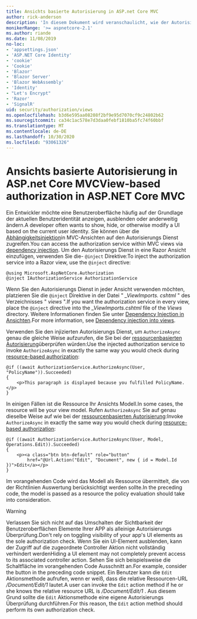```yaml
---
title: Ansichts basierte Autorisierung in ASP.net Core MVC
author: rick-anderson
description: 'In diesem Dokument wird veranschaulicht, wie der Autorisierungs Dienst in einer ASP.net Core Ansicht eingefügt und verwendet wird Razor .'
monikerRange: '>= aspnetcore-2.1'
ms.author: riande
ms.date: 11/08/2019
no-loc:
- 'appsettings.json'
- 'ASP.NET Core Identity'
- 'cookie'
- 'Cookie'
- 'Blazor'
- 'Blazor Server'
- 'Blazor WebAssembly'
- 'Identity'
- "Let's Encrypt"
- 'Razor'
- 'SignalR'
uid: security/authorization/views
ms.openlocfilehash: b3d6e595aa08208f2bf9e95d7070cf9c24802b62
ms.sourcegitcommit: ca34c1ac578e7d3daa0febf1810ba5fc74f60bbf
ms.translationtype: MT
ms.contentlocale: de-DE
ms.lasthandoff: 10/30/2020
ms.locfileid: "93061326"
---
```

# <a name="view-based-authorization-in-aspnet-core-mvc"></a><span data-ttu-id="06426-103">Ansichts basierte Autorisierung in ASP.net Core MVC</span><span class="sxs-lookup"><span data-stu-id="06426-103">View-based authorization in ASP.NET Core MVC</span></span>

<span data-ttu-id="06426-104">Ein Entwickler möchte eine Benutzeroberfläche häufig auf der Grundlage der aktuellen Benutzeridentität anzeigen, ausblenden oder anderweitig ändern.</span><span class="sxs-lookup"><span data-stu-id="06426-104">A developer often wants to show, hide, or otherwise modify a UI based on the current user identity.</span></span> <span data-ttu-id="06426-105">Sie können über die [Abhängigkeitsinjektion](xref:fundamentals/dependency-injection)in MVC-Ansichten auf den Autorisierungs Dienst zugreifen.</span><span class="sxs-lookup"><span data-stu-id="06426-105">You can access the authorization service within MVC views via [dependency injection](xref:fundamentals/dependency-injection).</span></span> <span data-ttu-id="06426-106">Um den Autorisierungs Dienst in eine Razor Ansicht einzufügen, verwenden Sie die- `@inject` Direktive:</span><span class="sxs-lookup"><span data-stu-id="06426-106">To inject the authorization service into a Razor view, use the `@inject` directive:</span></span>

```cshtml
@using Microsoft.AspNetCore.Authorization
@inject IAuthorizationService AuthorizationService
```

<span data-ttu-id="06426-107">Wenn Sie den Autorisierungs Dienst in jeder Ansicht verwenden möchten, platzieren Sie die `@inject` Direktive in der Datei " *_ViewImports. cshtml* " des Verzeichnisses " *views* ".</span><span class="sxs-lookup"><span data-stu-id="06426-107">If you want the authorization service in every view, place the `@inject` directive into the *_ViewImports.cshtml* file of the *Views* directory.</span></span> <span data-ttu-id="06426-108">Weitere Informationen finden Sie unter [Dependency Injection in Ansichten](xref:mvc/views/dependency-injection).</span><span class="sxs-lookup"><span data-stu-id="06426-108">For more information, see [Dependency injection into views](xref:mvc/views/dependency-injection).</span></span>

<span data-ttu-id="06426-109">Verwenden Sie den injizierten Autorisierungs Dienst, um `AuthorizeAsync` genau die gleiche Weise aufzurufen, die Sie bei der [ressourcenbasierten Autorisierung](xref:security/authorization/resourcebased#security-authorization-resource-based-imperative)überprüfen würden:</span><span class="sxs-lookup"><span data-stu-id="06426-109">Use the injected authorization service to invoke `AuthorizeAsync` in exactly the same way you would check during [resource-based authorization](xref:security/authorization/resourcebased#security-authorization-resource-based-imperative):</span></span>

```cshtml
@if ((await AuthorizationService.AuthorizeAsync(User, "PolicyName")).Succeeded)
{
    <p>This paragraph is displayed because you fulfilled PolicyName.</p>
}
```

<span data-ttu-id="06426-110">In einigen Fällen ist die Ressource Ihr Ansichts Modell.</span><span class="sxs-lookup"><span data-stu-id="06426-110">In some cases, the resource will be your view model.</span></span> <span data-ttu-id="06426-111">Rufen `AuthorizeAsync` Sie auf genau dieselbe Weise auf wie bei der [ressourcenbasierten Autorisierung](xref:security/authorization/resourcebased#security-authorization-resource-based-imperative):</span><span class="sxs-lookup"><span data-stu-id="06426-111">Invoke `AuthorizeAsync` in exactly the same way you would check during [resource-based authorization](xref:security/authorization/resourcebased#security-authorization-resource-based-imperative):</span></span>

```cshtml
@if ((await AuthorizationService.AuthorizeAsync(User, Model, Operations.Edit)).Succeeded)
{
    <p><a class="btn btn-default" role="button"
        href="@Url.Action("Edit", "Document", new { id = Model.Id })">Edit</a></p>
}
```

<span data-ttu-id="06426-112">Im vorangehenden Code wird das Modell als Ressource übermittelt, die von der Richtlinien Auswertung berücksichtigt werden sollte.</span><span class="sxs-lookup"><span data-stu-id="06426-112">In the preceding code, the model is passed as a resource the policy evaluation should take into consideration.</span></span>

> [!WARNING]
> <span data-ttu-id="06426-113">Verlassen Sie sich nicht auf das Umschalten der Sichtbarkeit der Benutzeroberflächen Elemente Ihrer APP als alleinige Autorisierungs Überprüfung.</span><span class="sxs-lookup"><span data-stu-id="06426-113">Don't rely on toggling visibility of your app's UI elements as the sole authorization check.</span></span> <span data-ttu-id="06426-114">Wenn Sie ein UI-Element ausblenden, kann der Zugriff auf die zugeordnete Controller Aktion nicht vollständig verhindert werden</span><span class="sxs-lookup"><span data-stu-id="06426-114">Hiding a UI element may not completely prevent access to its associated controller action.</span></span> <span data-ttu-id="06426-115">Sehen Sie sich beispielsweise die Schaltfläche im vorangehenden Code Ausschnitt an.</span><span class="sxs-lookup"><span data-stu-id="06426-115">For example, consider the button in the preceding code snippet.</span></span> <span data-ttu-id="06426-116">Ein Benutzer kann die `Edit` Aktionsmethode aufrufen, wenn er weiß, dass die relative Ressourcen-URL */Document/Edit/1* lautet.</span><span class="sxs-lookup"><span data-stu-id="06426-116">A user can invoke the `Edit` action method if he or she knows the relative resource URL is */Document/Edit/1* .</span></span> <span data-ttu-id="06426-117">Aus diesem Grund sollte die `Edit` Aktionsmethode eine eigene Autorisierungs Überprüfung durchführen.</span><span class="sxs-lookup"><span data-stu-id="06426-117">For this reason, the `Edit` action method should perform its own authorization check.</span></span>
